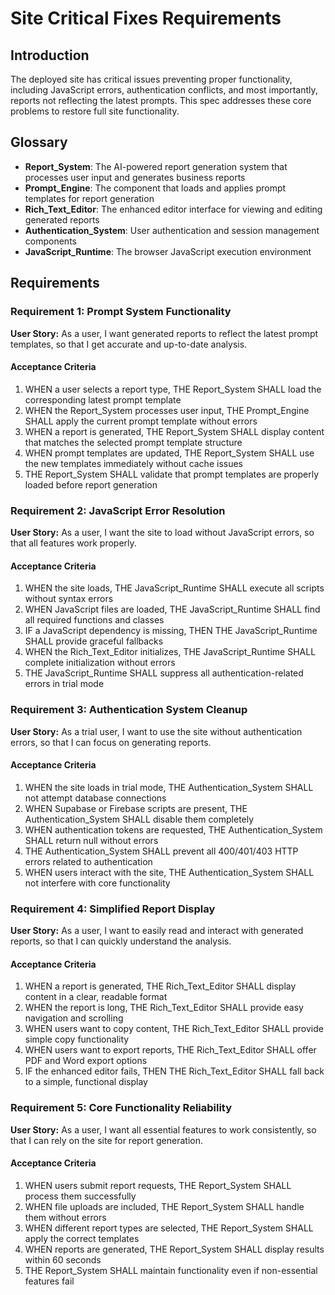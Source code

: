 # Site Critical Fixes Requirements

## Introduction

The deployed site has critical issues preventing proper functionality, including JavaScript errors, authentication conflicts, and most importantly, reports not reflecting the latest prompts. This spec addresses these core problems to restore full site functionality.

## Glossary

- **Report_System**: The AI-powered report generation system that processes user input and generates business reports
- **Prompt_Engine**: The component that loads and applies prompt templates for report generation
- **Rich_Text_Editor**: The enhanced editor interface for viewing and editing generated reports
- **Authentication_System**: User authentication and session management components
- **JavaScript_Runtime**: The browser JavaScript execution environment

## Requirements

### Requirement 1: Prompt System Functionality

**User Story:** As a user, I want generated reports to reflect the latest prompt templates, so that I get accurate and up-to-date analysis.

#### Acceptance Criteria

1. WHEN a user selects a report type, THE Report_System SHALL load the corresponding latest prompt template
2. WHEN the Report_System processes user input, THE Prompt_Engine SHALL apply the current prompt template without errors
3. WHEN a report is generated, THE Report_System SHALL display content that matches the selected prompt template structure
4. WHEN prompt templates are updated, THE Report_System SHALL use the new templates immediately without cache issues
5. THE Report_System SHALL validate that prompt templates are properly loaded before report generation

### Requirement 2: JavaScript Error Resolution

**User Story:** As a user, I want the site to load without JavaScript errors, so that all features work properly.

#### Acceptance Criteria

1. WHEN the site loads, THE JavaScript_Runtime SHALL execute all scripts without syntax errors
2. WHEN JavaScript files are loaded, THE JavaScript_Runtime SHALL find all required functions and classes
3. IF a JavaScript dependency is missing, THEN THE JavaScript_Runtime SHALL provide graceful fallbacks
4. WHEN the Rich_Text_Editor initializes, THE JavaScript_Runtime SHALL complete initialization without errors
5. THE JavaScript_Runtime SHALL suppress all authentication-related errors in trial mode

### Requirement 3: Authentication System Cleanup

**User Story:** As a trial user, I want to use the site without authentication errors, so that I can focus on generating reports.

#### Acceptance Criteria

1. WHEN the site loads in trial mode, THE Authentication_System SHALL not attempt database connections
2. WHEN Supabase or Firebase scripts are present, THE Authentication_System SHALL disable them completely
3. WHEN authentication tokens are requested, THE Authentication_System SHALL return null without errors
4. THE Authentication_System SHALL prevent all 400/401/403 HTTP errors related to authentication
5. WHEN users interact with the site, THE Authentication_System SHALL not interfere with core functionality

### Requirement 4: Simplified Report Display

**User Story:** As a user, I want to easily read and interact with generated reports, so that I can quickly understand the analysis.

#### Acceptance Criteria

1. WHEN a report is generated, THE Rich_Text_Editor SHALL display content in a clear, readable format
2. WHEN the report is long, THE Rich_Text_Editor SHALL provide easy navigation and scrolling
3. WHEN users want to copy content, THE Rich_Text_Editor SHALL provide simple copy functionality
4. WHEN users want to export reports, THE Rich_Text_Editor SHALL offer PDF and Word export options
5. IF the enhanced editor fails, THEN THE Rich_Text_Editor SHALL fall back to a simple, functional display

### Requirement 5: Core Functionality Reliability

**User Story:** As a user, I want all essential features to work consistently, so that I can rely on the site for report generation.

#### Acceptance Criteria

1. WHEN users submit report requests, THE Report_System SHALL process them successfully
2. WHEN file uploads are included, THE Report_System SHALL handle them without errors
3. WHEN different report types are selected, THE Report_System SHALL apply the correct templates
4. WHEN reports are generated, THE Report_System SHALL display results within 60 seconds
5. THE Report_System SHALL maintain functionality even if non-essential features fail